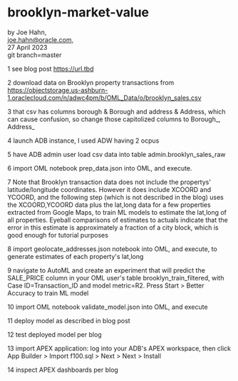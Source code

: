 # brooklyn-market-value

by Joe Hahn,<br />
joe.hahn@oracle.com,<br />
27 April 2023<br />
git branch=master

1 see blog post https://url.tbd

2 download data on Brooklyn property transactions from https://objectstorage.us-ashburn-1.oraclecloud.com/n/adwc4pm/b/OML_Data/o/brooklyn_sales.csv

3 that csv has columns borough & Borough and address & Address, which can cause confusion, so change those capitolized columns to Borough_, Address_

4 launch ADB instance, I used ADW having 2 ocpus

5 have ADB admin user load csv data into table admin.brooklyn_sales_raw

6 import OML notebook prep_data.json into OML, and execute. 

7 Note that Brooklyn transaction data does not include the propertys' latitude/longitude
coordinates. However it does include XCOORD and YCOORD, and
the following step (which is not described in the blog) uses the XCOORD,YCOORD data
plus the lat,long data for a few properties extracted from Google Maps,
to train ML models to estimate the lat,long of all properties. Eyeball comparisons of estimates
to actuals indicate that the error in this estimate is approximately a fraction of a city block,
which is good enough for tutorial purposes

8 import geolocate_addresses.json notebook into OML, and execute, to generate estimates
of each property's lat,long

9 navigate to AutoML and create an experiment that will predict the SALE_PRICE column
in your OML user's table brooklyn_train_filtered, with Case ID=Transaction_ID and
model metric=R2. Press Start > Better Accuracy to train ML model

10 import OML notebook validate_model.json into OML, and execute

11 deploy model as described in blog post

12 test deployed model per blog

13 import APEX application: log into your ADB's APEX workspace, then
click App Builder > Import f100.sql > Next > Next > Install

14 inspect APEX dashboards per blog

